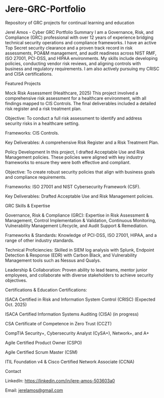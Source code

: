 # Jere-GRC-Portfolio
Repository of GRC projects for continual learning and education


Jerel Amos - Cyber GRC Portfolio
Summary
I am a Governance, Risk, and Compliance (GRC) professional with over 12 years of experience bridging technical security operations and compliance frameworks. I have an active Top Secret security clearance and a proven track record in risk assessments, POA&M management, and audit readiness across NIST RMF, ISO 27001, PCI-DSS, and HIPAA environments. My skills include developing policies, conducting vendor risk reviews, and aligning controls with business and regulatory requirements. I am also actively pursuing my CRISC and CISA certifications.





Featured Projects

Mock Risk Assessment (Healthcare, 2025)
This project involved a comprehensive risk assessment for a healthcare environment, with all findings mapped to CIS Controls. The final deliverables included a detailed risk register and a risk treatment plan.


Objective: To conduct a full risk assessment to identify and address security risks in a healthcare setting.


Frameworks: CIS Controls.


Key Deliverables: A comprehensive Risk Register and a Risk Treatment Plan.

Policy Development
In this project, I drafted Acceptable Use and Risk Management policies. These policies were aligned with key industry frameworks to ensure they were both effective and compliant.


Objective: To create robust security policies that align with business goals and compliance requirements.


Frameworks: ISO 27001 and NIST Cybersecurity Framework (CSF).


Key Deliverables: Drafted Acceptable Use and Risk Management policies.

GRC Skills & Expertise

Governance, Risk & Compliance (GRC): Expertise in Risk Assessment & Management, Control Implementation & Validation, Continuous Monitoring, Vulnerability Management Lifecycle, and Audit Support & Remediation.


Frameworks & Standards: Knowledge of PCI-DSS, ISO 27001, HIPAA, and a range of other industry standards.


Technical Proficiencies: Skilled in SIEM log analysis with Splunk, Endpoint Detection & Response (EDR) with Carbon Black, and Vulnerability Management tools such as Nessus and Qualys.


Leadership & Collaboration: Proven ability to lead teams, mentor junior employees, and collaborate with diverse stakeholders to achieve security objectives.

Certifications & Education
Certifications:

ISACA Certified in Risk and Information System Control (CRISC) (Expected Oct. 2025) 

ISACA Certified Information Systems Auditing (CISA) (in progress) 

CSA Certificate of Competence in Zero Trust (CCZT) 

CompTIA Security+, Cybersecurity Analyst (CySA+), Network+, and A+ 

Agile Certified Product Owner (CSPO) 

Agile Certified Scrum Master (CSM) 

ITIL Foundation v4 & Cisco Certified Network Associate (CCNA) 

Contact

LinkedIn: https://linkedin.com/in/jere-amos-503603a0 


Email: jerelamos@gmail.com
